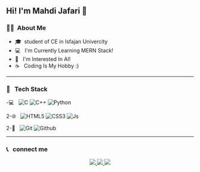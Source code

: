 <h2>Hi! I'm Mahdi Jafari 👋</h2>

<h3>🧑‍💻&nbsp; About Me</h3>

- 🎓&nbsp; student of CE in Isfajan Univercity
- 💻 &nbsp; I'm Currently Learning MERN Stack!
- 🌿 &nbsp; I'm Interested In AI!
- ☕ &nbsp; Coding Is My Hobby :)
---
<h3>📍 &nbsp; Tech Stack </h3>

-💻 &nbsp; 
  ![C](https://img.shields.io/badge/C-00599C?style=for-the-badge&logo=c&logoColor=white$style=flat)
  ![C++](https://img.shields.io/badge/C%2B%2B-00599C?style=for-the-badge&logo=c%2B%2B&logoColor=white$style=flat)
  ![Python](https://img.shields.io/badge/Python-20232A?style=for-the-badge&logo=python$style=flat)

2-🌐 &nbsp; 
  ![HTML5](https://img.shields.io/badge/HTML5-E34F26?style=for-the-badge&logo=html5&logoColor=white)
  ![CSS3](https://img.shields.io/badge/CSS3-1572B6?style=for-the-badge&logo=css3&logoColor=white)
  ![Js](https://img.shields.io/badge/JavaScript-323330?style=for-the-badge&logo=javascript&logoColor=F7DF1E)

2-🛜 &nbsp; 
  ![Git](https://img.shields.io/badge/GIT-E44C30?style=for-the-badge&logo=git&logoColor=white)
  ![Github](https://img.shields.io/badge/GitHub-100000?style=for-the-badge&logo=github&logoColor=white)

---
<h3> 📞 &nbsp; connect me  </h3>
<p align = center >
  <a href = "https://telegram.com/mahdiijf">
    <img src = "https://img.shields.io/badge/Telegram-mahdiijf-blue?style=flat&logo=telegram"/>
  </a>

  <a href = "https://instagram.com/mahdii.jf">
    <img src = "https://img.shields.io/badge/Instagram-@mahdii.jf-red?style=flat&logo=instagram"/>
  </a>

  <a>
    <img src = "https://img.shields.io/badge/Gmail-mahdijm.bb@gmail.com-purple?style=flat&logo=gmail"/>
  </a>
  
</p>
